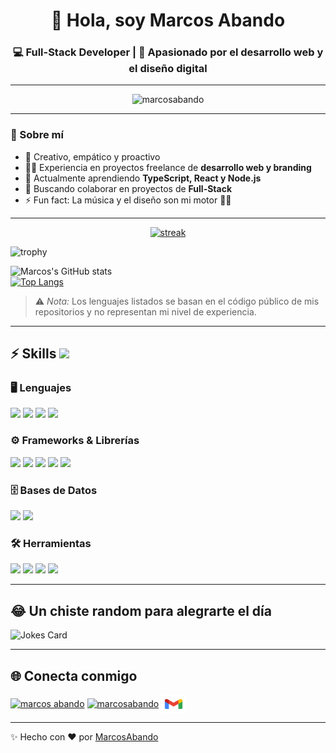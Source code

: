 <h1 align="center">👋 Hola, soy Marcos Abando</h1>
<h3 align="center">💻 Full-Stack Developer | 🚀 Apasionado por el desarrollo web y el diseño digital</h3>

---

<p align="center">
  <img src="https://komarev.com/ghpvc/?username=Marcosabando&label=Profile%20views&color=FFD700&style=flat" alt="marcosabando" />
</p>

---

### 🌟 Sobre mí  
- 🎨 Creativo, empático y proactivo  
- 🧑‍💻 Experiencia en proyectos freelance de **desarrollo web y branding**  
- 🌱 Actualmente aprendiendo **TypeScript, React y Node.js**  
- 👯 Buscando colaborar en proyectos de **Full-Stack**  
- ⚡ Fun fact: La música y el diseño son mi motor 🎵🎨  

---

<p align="center">
  <a href="https://github.com/Marcosabando/github-readme-streak-stats">
    <img title="🔥 Streak Stats" alt="streak" src="https://github-readme-streak-stats.herokuapp.com/?user=Marcosabando&theme=great-gatsby&hide_border=true&stroke=0000&background=0D1117"/>
  </a>
</p>

![trophy](https://github-profile-trophy.vercel.app/?username=Marcosabando&theme=onedark&no-bg=true&no-frame=true&row=1)

![Marcos's GitHub stats](https://github-readme-stats.vercel.app/api?username=Marcosabando&show_icons=true&count_private=true&theme=great-gatsby)  
[![Top Langs](https://github-readme-stats.vercel.app/api/top-langs/?username=Marcosabando&theme=great-gatsby&layout=compact)](https://github.com/Marcosabando)

> ⚠️ *Nota:* Los lenguajes listados se basan en el código público de mis repositorios y no representan mi nivel de experiencia.

---

## ⚡ Skills <img src="https://media.giphy.com/media/iY8CRBdQXODJSCERIr/giphy.gif" width="30px">

### 🖥️ Lenguajes
<span>
  <img src="https://img.shields.io/badge/HTML5-FFD700?style=for-the-badge&logo=html5&logoColor=black">
  <img src="https://img.shields.io/badge/CSS3-FFD700?style=for-the-badge&logo=css3&logoColor=black">
  <img src="https://img.shields.io/badge/JavaScript-FFD700?style=for-the-badge&logo=javascript&logoColor=black">
  <img src="https://img.shields.io/badge/TypeScript-FFD700?style=for-the-badge&logo=typescript&logoColor=black">
</span>

### ⚙️ Frameworks & Librerías
<span>
  <img src="https://img.shields.io/badge/React-FFD700?style=for-the-badge&logo=react&logoColor=black">
  <img src="https://img.shields.io/badge/Node.js-FFD700?style=for-the-badge&logo=nodedotjs&logoColor=black">
  <img src="https://img.shields.io/badge/Express.js-FFD700?style=for-the-badge&logo=express&logoColor=black">
  <img src="https://img.shields.io/badge/Bootstrap-FFD700?style=for-the-badge&logo=bootstrap&logoColor=black">
  <img src="https://img.shields.io/badge/TailwindCSS-FFD700?style=for-the-badge&logo=tailwindcss&logoColor=black">
</span>

### 🗄️ Bases de Datos
<span>
  <img src="https://img.shields.io/badge/MySQL-FFD700?style=for-the-badge&logo=mysql&logoColor=black">
  <img src="https://img.shields.io/badge/MongoDB-FFD700?style=for-the-badge&logo=mongodb&logoColor=black">
</span>

### 🛠️ Herramientas
<span>
  <img src="https://img.shields.io/badge/Git-FFD700?style=for-the-badge&logo=git&logoColor=black">
  <img src="https://img.shields.io/badge/GitHub-FFD700?style=for-the-badge&logo=github&logoColor=black">
  <img src="https://img.shields.io/badge/VSCode-FFD700?style=for-the-badge&logo=visualstudiocode&logoColor=black">
  <img src="https://img.shields.io/badge/Postman-FFD700?style=for-the-badge&logo=postman&logoColor=black">
</span>

---

## 😂 Un chiste random para alegrarte el día
![Jokes Card](https://readme-jokes.vercel.app/api?theme=dark)

---

## 🌐 Conecta conmigo
<a href="https://www.linkedin.com/in/marcos-abando/" target="blank"><img align="center" src="https://raw.githubusercontent.com/rahuldkjain/github-profile-readme-generator/master/src/images/icons/Social/linked-in-alt.svg" alt="marcos abando" height="30" width="40" /></a>
<a href="https://github.com/Marcosabando" target="blank"><img align="center" src="https://raw.githubusercontent.com/rahuldkjain/github-profile-readme-generator/master/src/images/icons/Social/github.svg" alt="marcosabando" height="30" width="40" /></a>
<a href="mailto:marcosbandoo@gmail.com" target="blank"><img align="center" src="https://raw.githubusercontent.com/edent/SuperTinyIcons/master/images/svg/gmail.svg" alt="email" height="30" width="40" /></a>

---

✨ Hecho con ❤️ por [MarcosAbando](https://github.com/Marcosabando)
